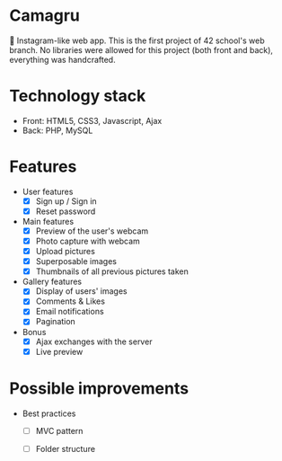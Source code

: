 # Camagru
📸 Instagram-like web app. This is the first project of 42 school's web branch. 
No libraries were allowed for this project (both front and back), everything was handcrafted.

# Technology stack

+ Front: HTML5, CSS3, Javascript, Ajax  
+ Back: PHP, MySQL

# Features
+ User features
  - [x] Sign up / Sign in
  - [x] Reset password
		
+ Main features
  - [x] Preview of the user's webcam
  - [x] Photo capture with webcam
  - [x] Upload pictures
  - [x] Superposable images
  - [x] Thumbnails of all previous pictures taken
    
+ Gallery features
  - [x] Display of users' images
  - [x] Comments & Likes
  - [x] Email notifications
  - [x] Pagination
   
+ Bonus
  - [x] Ajax exchanges with the server
  - [x] Live preview

# Possible improvements
+ Best practices
  - [ ] MVC pattern  
  - [ ] Folder structure
  
  
